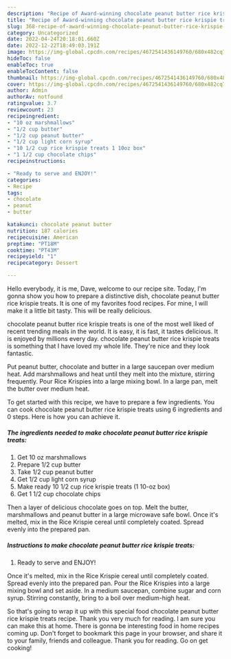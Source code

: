 ```yaml
---
description: "Recipe of Award-winning chocolate peanut butter rice krispie treats"
title: "Recipe of Award-winning chocolate peanut butter rice krispie treats"
slug: 368-recipe-of-award-winning-chocolate-peanut-butter-rice-krispie-treats
category: Uncategorized
date: 2022-04-24T20:18:01.660Z
date: 2022-12-22T18:49:03.191Z
image: https://img-global.cpcdn.com/recipes/4672541436149760/680x482cq70/chocolate-peanut-butter-rice-krispie-treats-recipe-main-photo.jpg
hideToc: false
enableToc: true
enableTocContent: false
thumbnail: https://img-global.cpcdn.com/recipes/4672541436149760/680x482cq70/chocolate-peanut-butter-rice-krispie-treats-recipe-main-photo.jpg
cover: https://img-global.cpcdn.com/recipes/4672541436149760/680x482cq70/chocolate-peanut-butter-rice-krispie-treats-recipe-main-photo.jpg
author: Admin
authorAv: notfound
ratingvalue: 3.7
reviewcount: 23
recipeingredient:
- "10 oz marshmallows"
- "1/2 cup butter"
- "1/2 cup peanut butter"
- "1/2 cup light corn syrup"
- "10 1/2 cup rice krispie treats 1 10oz box"
- "1 1/2 cup chocolate chips"
recipeinstructions:

- "Ready to serve and ENJOY!"
categories:
- Recipe
tags:
- chocolate
- peanut
- butter

katakunci: chocolate peanut butter 
nutrition: 187 calories
recipecuisine: American
preptime: "PT18M"
cooktime: "PT43M"
recipeyield: "1"
recipecategory: Dessert

---
```



Hello everybody, it is me, Dave, welcome to our recipe site. Today, I'm gonna show you how to prepare a distinctive dish, chocolate peanut butter rice krispie treats. It is one of my favorites food recipes. For mine, I will make it a little bit tasty. This will be really delicious.

chocolate peanut butter rice krispie treats is one of the most well liked of recent trending meals in the world. It is easy, it is fast, it tastes delicious. It is enjoyed by millions every day. chocolate peanut butter rice krispie treats is something that I have loved my whole life. They're nice and they look fantastic.

Put peanut butter, chocolate and butter in a large saucepan over medium heat. Add marshmallows and heat until they melt into the mixture, stirring frequently. Pour Rice Krispies into a large mixing bowl. In a large pan, melt the butter over medium heat.


To get started with this recipe, we have to prepare a few ingredients. You can cook chocolate peanut butter rice krispie treats using 6 ingredients and 0 steps. Here is how you can achieve it.

<!--inarticleads1-->

##### The ingredients needed to make chocolate peanut butter rice krispie treats:

1. Get 10 oz marshmallows
1. Prepare 1/2 cup butter
1. Take 1/2 cup peanut butter
1. Get 1/2 cup light corn syrup
1. Make ready 10 1/2 cup rice krispie treats (1 10-oz box)
1. Get 1 1/2 cup chocolate chips


Then a layer of delicious chocolate goes on top. Melt the butter, marshmallows and peanut butter in a large microwave safe bowl. Once it&#39;s melted, mix in the Rice Krispie cereal until completely coated. Spread evenly into the prepared pan. 

<!--inarticleads2-->

##### Instructions to make chocolate peanut butter rice krispie treats:


1. Ready to serve and ENJOY!

Once it&#39;s melted, mix in the Rice Krispie cereal until completely coated. Spread evenly into the prepared pan. Pour the Rice Krispies into a large mixing bowl and set aside. In a medium saucepan, combine sugar and corn syrup. Stirring constantly, bring to a boil over medium-high heat. 

So that's going to wrap it up with this special food chocolate peanut butter rice krispie treats recipe. Thank you very much for reading. I am sure you can make this at home. There is gonna be interesting food in home recipes coming up. Don't forget to bookmark this page in your browser, and share it to your family, friends and colleague. Thank you for reading. Go on get cooking!
